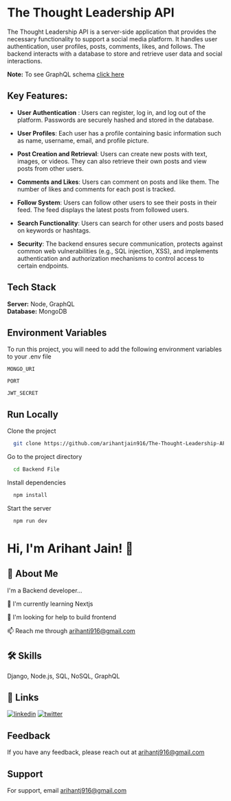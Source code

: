 # The Thought Leadership API
The Thought Leadership API is a server-side application that provides the necessary functionality to support a social media platform. It handles user authentication, user profiles, posts, comments, likes, and follows. The backend interacts with a database to store and retrieve user data and social interactions.

**Note:** To see GraphQL schema [click here](https://studio.apollographql.com/graph/The-Thought-Leadership-API/variant/current/explorer)

## Key Features:

- **User Authentication** : Users can register, log in, and log out of the platform. Passwords are securely hashed and stored in the database.

- **User Profiles**: Each user has a profile containing basic information such as name, username, email, and profile picture.

- **Post Creation and Retrieval**: Users can create new posts with text, images, or videos. They can also retrieve their own posts and view posts from other users.

- **Comments and Likes**: Users can comment on posts and like them. The number of likes and comments for each post is tracked.

- **Follow System**: Users can follow other users to see their posts in their feed. The feed displays the latest posts from followed users.

- **Search Functionality**: Users can search for other users and posts based on keywords or hashtags.

- **Security**: The backend ensures secure communication, protects against common web vulnerabilities (e.g., SQL injection, XSS), and implements authentication and authorization mechanisms to control access to certain endpoints.
## Tech Stack

**Server:** Node, GraphQL  
**Database:** MongoDB

## Environment Variables

To run this project, you will need to add the following environment variables to your .env file

`MONGO_URI`

`PORT`

`JWT_SECRET`

## Run Locally

Clone the project

```bash
  git clone https://github.com/arihantjain916/The-Thought-Leadership-API.git
```

Go to the project directory

```bash
  cd Backend File
```

Install dependencies

```bash
  npm install
```

Start the server

```bash
  npm run dev
```


# Hi, I'm Arihant Jain! 👋


## 🚀 About Me
I'm a Backend developer...



🧠 I'm currently learning Nextjs

🤔 I'm looking for help to build frontend

📫 Reach me through arihantj916@gmail.com



## 🛠 Skills
Django, Node.js, SQL, NoSQL, GraphQL
## 🔗 Links
[![linkedin](https://img.shields.io/badge/linkedin-0A66C2?style=for-the-badge&logo=linkedin&logoColor=white)](https://www.linkedin.com/in/arihantjain916)
[![twitter](https://img.shields.io/badge/twitter-1DA1F2?style=for-the-badge&logo=twitter&logoColor=white)](https://twitter.com/arihantjain916)
## Feedback

If you have any feedback, please reach out at arihantj916@gmail.com


## Support

For support, email arihantj916@gmail.com


